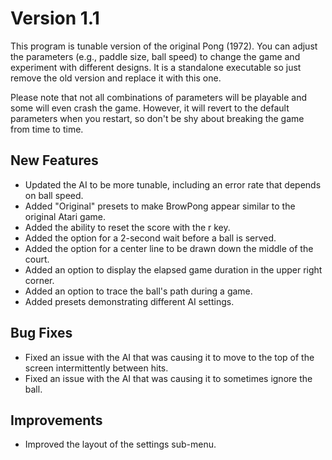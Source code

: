 <h1>Version 1.1</h1>

<p>This program is tunable version of the original Pong (1972). You can adjust the parameters (e.g., paddle size, ball speed) to change the game and experiment with different designs. It is a standalone executable so just remove the old version and replace it with this one.</p>

<p>Please note that not all combinations of parameters will be playable and some will even crash the game. However, it will revert to the default parameters when you restart, so don't be shy about breaking the game from time to time.</p>

<h2>New Features</h2>

<ul>
<li>Updated the AI to be more tunable, including an error rate that depends on ball speed.</li>
<li>Added "Original" presets to make BrowPong appear similar to the original Atari game.</li>
<li>Added the ability to reset the score with the r key.</li>
<li>Added the option for a 2-second wait before a ball is served.</li>
<li>Added the option for a center line to be drawn down the middle of the court.</li>
<li>Added an option to display the elapsed game duration in the upper right corner.</li>
<li>Added an option to trace the ball's path during a game.</li>
<li>Added presets demonstrating different AI settings.</li>
</ul>
<h2>Bug Fixes</h2>
<ul>
<li>Fixed an issue with the AI that was causing it to move to the top of the screen intermittently between hits.</li>
<li>Fixed an issue with the AI that was causing it to sometimes ignore the ball.</li>
</ul>
<h2>Improvements</h2>
<ul>
<li>Improved the layout of the settings sub-menu.</li>
</ul>
